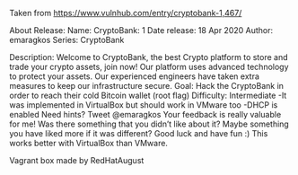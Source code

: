 Taken from https://www.vulnhub.com/entry/cryptobank-1,467/ 

About Release:
    Name: CryptoBank: 1
    Date release: 18 Apr 2020
    Author: emaragkos
    Series: CryptoBank

Description:
    Welcome to CryptoBank, the best Crypto platform to store and trade your crypto assets, join now! Our platform uses advanced technology to protect your assets. Our experienced engineers have taken extra measures to keep our infrastructure secure.
    Goal: Hack the CryptoBank in order to reach their cold Bitcoin wallet (root flag)
    Difficulty: Intermediate
    -It was implemented in VirtualBox but should work in VMware too -DHCP is enabled
    Need hints? Tweet @emaragkos
    Your feedback is really valuable for me! Was there something that you didn’t like about it? Maybe something you have liked more if it was different?
    Good luck and have fun :)
    This works better with VirtualBox than VMware. 

Vagrant box made by RedHatAugust
